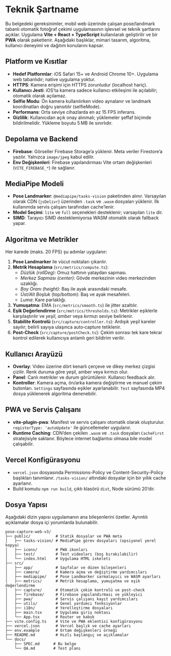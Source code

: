 # Teknik Şartname

Bu belgedeki gereksinimler, mobil web üzerinde çalışan pose/landmark tabanlı otomatik fotoğraf çekimi uygulamasının işlevsel ve teknik şartlarını açıklar. Uygulama **Vite + React + TypeScript** kullanılarak geliştirilir ve bir **PWA** olarak paketlenir. Aşağıdaki başlıklar, mimari tasarım, algoritma, kullanıcı deneyimi ve dağıtım konularını kapsar.

## Platform ve Kısıtlar

- **Hedef Platformlar**: iOS Safari 15+ ve Android Chrome 10+. Uygulama web tabanlıdır; native uygulama yoktur.
- **HTTPS**: Kamera erişimi için HTTPS zorunludur (localhost hariç).
- **Kullanıcı Jesti**: iOS’ta kamera sadece kullanıcı etkileşimi ile açılabilir; otomatik olarak açılamaz.
- **Selfie Modu**: Ön kamera kullanılırken video aynalanır ve landmark koordinatları doğru yansıtılır (selfieMode).
- **Performans**: Orta seviye cihazlarda en az 15 FPS inferans.
- **Gizlilik**: Kullanıcıdan açık onay alınmalı; yüklemeler şeffaf biçimde bildirilmelidir. Yükleme boyutu 5 MB ile sınırlıdır.

## Depolama ve Backend

- **Firebase**: Görseller Firebase Storage’a yüklenir. Meta veriler Firestore’a yazılır. Yalnızca `image/jpeg` kabul edilir.
- **Env Değişkenleri**: Firebase yapılandırması Vite ortam değişkenleri (`VITE_FIREBASE_*`) ile sağlanır.

## MediaPipe Modeli

- **Pose Landmarker**: `@mediapipe/tasks-vision` paketinden alınır. Varsayılan olarak CDN (`jsDelivr`) üzerinden `.task` ve `.wasm` dosyaları yüklenir. İlk kullanımda servis çalışanı tarafından cache’lenir.
- **Model Seçimi**: `lite` ve `full` seçenekleri desteklenir; varsayılan `lite` dir.
- **SIMD**: Tarayıcı SIMD desteklemiyorsa WASM otomatik olarak fallback yapar.

## Algoritma ve Metrikler

Her karede (maks. 20 FPS) şu adımlar uygulanır:

1. **Pose Landmarker** ile vücut noktaları çıkarılır.
2. **Metrik Hesaplama** (`src/metrics/compute.ts`):
   - *Düzlük (rollDeg)*: Omuz hattının yataydan sapması.
   - *Merkez Sapması (center)*: Gövde merkezinin video merkezinden uzaklığı.
   - *Boy Oranı (height)*: Baş ile ayak arasındaki mesafe.
   - *Üst/Alt Boşluk* (top/bottom): Baş ve ayak mesafeleri.
   - *Luma*: Kare parlaklığı.
3. **Yumuşatma**: EMA (`src/metrics/smooth.ts`) ile jitter azaltılır.
4. **Eşik Değerlendirme** (`src/metrics/thresholds.ts`): Metrikler eşiklerle karşılaştırılır ve *yeşil*, *amber* veya *kırmızı* seviye belirlenir.
5. **Stabilite Kontrolü** (`src/capture/controller.ts`): Ardışık yeşil kareler sayılır; belirli sayıya ulaşınca auto‑capture tetiklenir.
6. **Post-Check** (`src/capture/postCheck.ts`): Çekim sonrası tek kare tekrar kontrol edilerek kullanıcıya anlamlı geri bildirim verilir.

## Kullanıcı Arayüzü

- **Overlay**: Video üzerine dört kenarlı çerçeve ve dikey merkez çizgisi çizilir. Renk duruma göre yeşil, amber veya kırmızı olur.
- **Panel**: Canlı metrikler ve durum görüntülenir. Kullanıcı feedback alır.
- **Kontroller**: Kamera açma, ön/arka kamera değiştirme ve manuel çekim butonları. `Settings` sayfasında eşikler ayarlanabilir. `Test` sayfasında MP4 dosya yüklenerek algoritma denenebilir.

## PWA ve Servis Çalışanı

- **vite-plugin-pwa**: Manifest ve servis çalışanı otomatik olarak oluşturulur. `registerType: 'autoUpdate'` ile güncellemeler uygulanır.
- **Runtime Caching**: CDN’den çekilen `.wasm` ve `.task` dosyaları `CacheFirst` stratejisiyle saklanır. Böylece internet bağlantısı olmasa bile model çalışabilir.

## Vercel Konfigürasyonu

- `vercel.json` dosyasında Permissions-Policy ve Content-Security-Policy başlıkları tanımlanır. `/tasks-vision/` altındaki dosyalar için bir yıllık cache ayarlanır.
- Build komutu `npm run build`, çıktı klasörü `dist`, Node sürümü 20’dir.

## Dosya Yapısı

Aşağıdaki dizin yapısı uygulamanın ana bileşenlerini özetler. Ayrıntılı açıklamalar dosya içi yorumlarda bulunabilir.

```
pose-capture-web-v3/
├── public/           # Statik dosyalar ve PWA meta
│   ├── tasks-vision/ # MediaPipe görev dosyaları (opsiyonel yerel kopya)
│   ├── icons/        # PWA ikonları
│   ├── test/         # Test videoları (boş bırakılabilir)
│   └── index.html    # Uygulama HTML iskeleti
├── src/
│   ├── app/          # Sayfalar ve düzen bileşenleri
│   ├── camera/       # Kamera açma ve değiştirme yardımcıları
│   ├── mediapipe/    # Pose Landmarker sarmalayıcı ve WASM ayarları
│   ├── metrics/      # Metrik hesaplama, yumuşatma ve eşik değerlendirme
│   ├── capture/      # Otomatik çekim kontrolü ve post-check
│   ├── firebase/     # Firebase yapılandırması ve yükleyici
│   ├── pwa/          # Servis çalışanı kayıt yardımcıları
│   ├── utils/        # Genel yardımcı fonksiyonlar
│   ├── i18n/         # Yerelleştirme dosyaları
│   ├── main.tsx      # Uygulama giriş noktası
│   └── App.tsx       # Router ve kabuk
├── vite.config.ts    # Vite ve PWA eklentisi konfigürasyonu
├── vercel.json       # Vercel başlık ve cache ayarları
├── env.example       # Ortam değişkenleri örneği
├── README.md         # Hızlı başlangıç ve açıklamalar
└── docs/
    ├── SPEC.md      # Bu belge
    └── QA.md        # Test planı
```